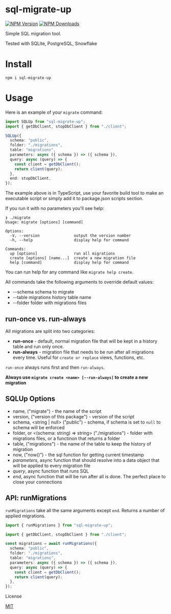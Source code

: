 # sql-migrate-up

[![NPM Version](https://img.shields.io/npm/v/sql-migrate-up.svg?style=flat-square)](https://www.npmjs.com/package/sql-migrate-up)
[![NPM Downloads](https://img.shields.io/npm/dt/sql-migrate-up.svg?style=flat-square)](https://www.npmjs.com/package/sql-migrate-up)

Simple SQL migration tool.

Tested with SQLite, PostgreSQL, Snowflake

# Install

`npm i sql-migrate-up`

# Usage

Here is an example of your `migrate` command:

```typescript
import SQLUp from "sql-migrate-up";
import { getDbClient, stopDbClient } from "./client";

SQLUp({
  schema: "public",
  folder: "./migrations",
  table: "migrations",
  parameters: async ({ schema }) => ({ schema }),
  query: async (query) => {
    const client = getDbClient();
    return client(query);
  },
  end: stopDbClient,
});
```

The example above is in TypeScript, use your favorite build tool to make an executable script or simply add it to package.json scripts section.

If you run it with no parameters you'll see help:

```
❯ ./migrate
Usage: migrate [options] [command]

Options:
  -V, --version               output the version number
  -h, --help                  display help for command

Commands:
  up [options]                run all migrations
  create [options] [name...]  create a new migration file
  help [command]              display help for command
```

You can run help for any command like `migrate help create`.

All commands take the following arguments to override default values:

- --schema <string> schema to migrate
- --table <string> migrations history table name
- --folder <string> folder with migrations files

## run-once vs. run-always

All migrations are split into two categories:

- **run-once** - default, normal migration file that will be kept in a history table and run only once.
- **run-always** - migration file that needs to be run after all migrations every time. Useful for `create or replace` views, functions, etc.

`run-once` always runs first and then `run-always`.

**Always use `migrate create <name> [--run-always]` to create a new migration**

## SQLUp Options

- name, <string> ("migrate") - the name of the script
- version, <string> ("version of this package") - version of the script
- schema, <string | null> ("public") - schema, if schema is set to `null` to schema will be enforced
- folder, <string> or <(schema: string) => string> ("./migrations") - folder with migrations files, or a functinon that returns a folder
- table, <string> ("migrations") - the name of the table to keep the history of migration
- now, <string> ("now()") - the sql function for getting current timestamp
- _parameters_, async function that should resolve into a data object that will be applied to every migration file
- _query_, async function that runs SQL
- _end_, async function that will be run after all is done. The perfect place to close your connections

## API: runMigrations

`runMigrations` take all the same arguments except `end`. Returns a number of applied migrations.

```ts
import { runMigrations } from "sql-migrate-up";

import { getDbClient, stopDbClient } from "./client";

const migrations = await runMigrations({
  schema: "public",
  folder: "./migrations",
  table: "migrations",
  parameters: async ({ schema }) => ({ schema }),
  query: async (query) => {
    const client = getDbClient();
    return client(query);
  },
});
```

License

[MIT](LICENSE)
